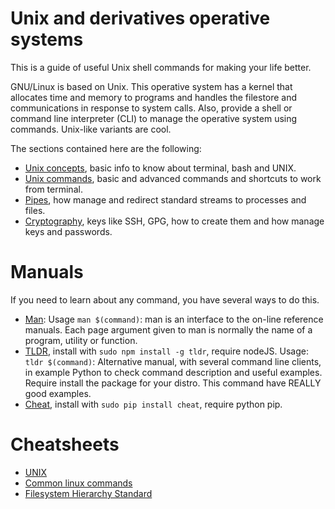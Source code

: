# Unix and derivatives operative systems

This is a guide of useful Unix shell commands for making your life better.

GNU/Linux is based on Unix. This operative system has a kernel that allocates time and memory to programs and handles the filestore and communications in response to system calls. Also, provide a shell or command line interpreter (CLI) to manage the operative system using commands. Unix-like variants are cool.

The sections contained here are the following:

* [Unix concepts](https://github.com/Catacrockers/WikiTocha/blob/master/en/unix/concepts.md), basic info to know about terminal, bash and UNIX.
* [Unix commands](https://github.com/Catacrockers/WikiTocha/blob/master/en/unix/commands.md), basic and advanced commands and shortcuts to work from terminal.
* [Pipes](https://github.com/Catacrockers/WikiTocha/blob/master/en/unix/pipes.md), how manage and redirect standard streams to processes and files.
* [Cryptography](https://github.com/Catacrockers/WikiTocha/blob/master/en/unix/cryptography.md), keys like SSH, GPG, how to create them and how manage keys and passwords.

# Manuals

If you need to learn about any command, you have several ways to do this.

* [Man](https://linux.die.net/man/): Usage ```man $(command)```: man is an interface to the on-line reference manuals. Each page argument given to man is normally the name of a program, utility or function.
* [TLDR](https://en.wikipedia.org/wiki/Wikipedia:Too_long;_didn%27t_read), install with ```sudo npm install -g tldr```, require nodeJS. Usage: ```tldr $(command)```: Alternative manual, with several command line clients, in example Python to check command description and useful examples. Require install the package for your distro. This command have REALLY good examples.
* [Cheat](https://github.com/chrisallenlane/cheat), install with ```sudo pip install cheat```, require python pip.

# Cheatsheets

* [UNIX](https://en.wikipedia.org/wiki/Unix)
* [Common linux commands](https://www.loggly.com/wp-content/uploads/2015/05/Linux-Cheat-Sheet-Sponsored-By-Loggly.pdf)
* [Filesystem Hierarchy Standard](https://en.wikipedia.org/wiki/Filesystem_Hierarchy_Standard)
